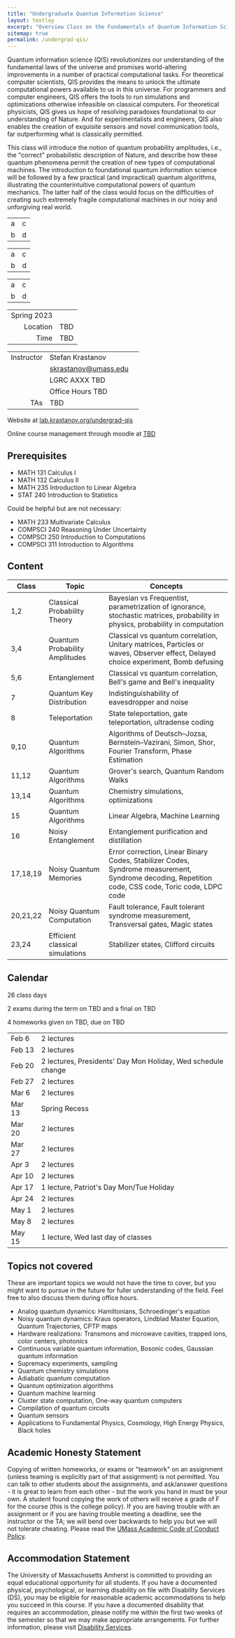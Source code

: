 ```yaml
---
title: "Undergraduate Quantum Information Science"
layout: textlay
excerpt: "Overview Class on the Fundamentals of Quantum Information Science from Fundamentals to Practical Engineering"
sitemap: true
permalink: /undergrad-qis/
---
```


Quantum information science (QIS) revolutionizes our understanding of the fundamental laws of the universe and promises world-altering improvements in a number of practical computational tasks. For theoretical computer scientists, QIS provides the means to unlock the ultimate computational powers available to us in this universe. For programmers and computer engineers, QIS offers the tools to run simulations and optimizations otherwise infeasible on classical computers. For theoretical physicists, QIS gives us hope of resolving paradoxes foundational to our understanding of Nature. And for experimentalists and engineers, QIS also enables the creation of exquisite sensors and novel communication tools, far outperforming what is classically permitted.

This class will introduce the notion of quantum probability amplitudes, i.e., the "correct" probabilistic description of Nature, and describe how these quantum phenomena permit the creation of new types of computational machines. The introduction to foundational quantum information science will be followed by a few practical (and impractical) quantum algorithms, illustrating the counterintuitive computational powers of quantum mechanics. The latter half of the class would focus on the difficulties of creating such extremely fragile computational machines in our noisy and unforgiving real world.

<table class="table">
<tbody>
<tr><td>a</td><td>c</td></tr>
<tr><td>b</td><td>d</td></tr>
</tbody>
</table>

<table class="table table-bordered">
<tbody>
<tr><td>a</td><td>c</td></tr>
<tr><td>b</td><td>d</td></tr>
</tbody>
</table>

<table class="table table-condensed">
<tbody>
<tr><td>a</td><td>c</td></tr>
<tr><td>b</td><td>d</td></tr>
</tbody>
</table>


<div class="divtable">

|||
|--:|---|
| Spring 2023 | |
|Location | TBD |
|Time| TBD |
</div>

<div class="divtable">

||||
|--:|---|---|
|Instructor| Stefan Krastanov|
||[skrastanov@umass.edu](mailto:skrastanov@umass.edu)|
||LGRC AXXX TBD|
||Office Hours TBD|
|TAs|TBD|
</div>

Website at [lab.krastanov.org/undergrad-qis](https://lab.krastanov.org/undergrad-qis/)

Online course management through moodle at [TBD](#)

## Prerequisites

- MATH 131 Calculus I
- MATH 132 Calculus II
- MATH 235 Introduction to Linear Algebra
- STAT 240 Introduction to Statistics

Could be helpful but are not necessary:

- MATH 233 Multivariate Calculus
- COMPSCI 240 Reasoning Under Uncertainty
- COMPSCI 250 Introduction to Computations
- COMPSCI 311 Introduction to Algorithms

## Content

<div class="divtable">

| Class | Topic | Concepts |
|---|---|---|
|1,2| Classical Probability Theory | Bayesian vs Frequentist, parametrization of ignorance, stochastic matrices, probability in physics, probability in computation
|3,4| Quantum Probability Amplitudes | Classical vs quantum correlation, Unitary matrices, Particles or waves, Observer effect, Delayed choice experiment, Bomb defusing
|5,6| Entanglement | Classical vs quantum correlation, Bell's game and Bell's inequality |
|7| Quantum Key Distribution | Indistinguishability of eavesdropper and noise |
|8| Teleportation | State teleportation, gate teleportation, ultradense coding |
|9,10| Quantum Algorithms | Algorithms of Deutsch–Jozsa, Bernstein–Vazirani, Simon, Shor, Fourier Transform, Phase Estimation |
|11,12| Quantum Algorithms | Grover's search, Quantum Random Walks
|13,14| Quantum Algorithms | Chemistry simulations, optimizations
|15| Quantum Algorithms | Linear Algebra, Machine Learning
|16| Noisy Entanglement | Entanglement purification and distillation |
|17,18,19| Noisy Quantum Memories | Error correction, Linear Binary Codes, Stabilizer Codes, Syndrome measurement, Syndrome decoding, Repetition code, CSS code, Toric code, LDPC code
|20,21,22| Noisy Quantum Computation | Fault tolerance, Fault tolerant syndrome measurement, Transversal gates, Magic states
|23,24| Efficient classical simulations | Stabilizer states, Clifford circuits
</div>

## Calendar

26 class days

2 exams during the term on TBD and a final on TBD

4 homeworks given on TBD, due on TBD

<div class="divtable">

|||
|---|---|
|Feb 6| 2 lectures |
|Feb 13| 2 lectures |
|Feb 20| 2 lectures, Presidents' Day Mon Holiday, Wed schedule change|
|Feb 27| 2 lectures |
|Mar 6| 2 lectures |
|Mar 13| Spring Recess|
|Mar 20| 2 lectures |
|Mar 27| 2 lectures |
|Apr 3| 2 lectures |
|Apr 10| 2 lectures |
|Apr 17| 1 lecture, Patriot's Day Mon/Tue Holiday|
|Apr 24| 2 lectures |
|May 1| 2 lectures |
|May 8| 2 lectures |
|May 15| 1 lecture, Wed last day of classes|
</div>

## Topics not covered

These are important topics we would not have the time to cover, but you might want to pursue in the future for fuller understanding of the field. Feel free to also discuss them during office hours.

- Analog quantum dynamics: Hamiltonians, Schroedinger's equation
- Noisy quantum dynamics: Kraus operators, Lindblad Master Equation, Quantum Trajectories, CPTP maps
- Hardware realizations: Transmons and microwave cavities, trapped ions, color centers, photonics
- Continuous variable quantum information, Bosonic codes, Gaussian quantum information
- Supremacy experiments, sampling
- Quantum chemistry simulations
- Adiabatic quantum computation
- Quantum optimization algorithms
- Quantum machine learning
- Cluster state computation, One-way quantum computers
- Compilation of quantum circuits
- Quantum sensors
- Applications to Fundamental Physics, Cosmology, High Energy Physics, Black holes

## Academic Honesty Statement

Copying of written homeworks, or exams or "teamwork" on an assignment (unless teaming is explicitly part of that assignment) is not permitted. You can talk to other students about the assignments, and ask/answer questions - it is great to learn from each other - but the work you hand in must be your own. A student found copying the work of others will receive a grade of F for the course (this is the college policy). If you are having trouble with an assignment or if you are having trouble meeting a deadline, see the instructor or the TA; we will bend over backwards to help you but we will not tolerate cheating. Please read the [UMass Academic Code of Conduct Policy](https://www.umass.edu/dean_students/codeofconduct).

## Accommodation Statement

The University of Massachusetts Amherst is committed to providing an equal educational opportunity for all students.  If you have a documented physical, psychological, or learning disability on file with Disability Services (DS), you may be eligible for reasonable academic accommodations to help you succeed in this course.  If you have a documented disability that requires an accommodation, please notify me within the first two weeks of the semester so that we may make appropriate arrangements.  For further information, please visit [Disability Services](https://www.umass.edu/disability/).
